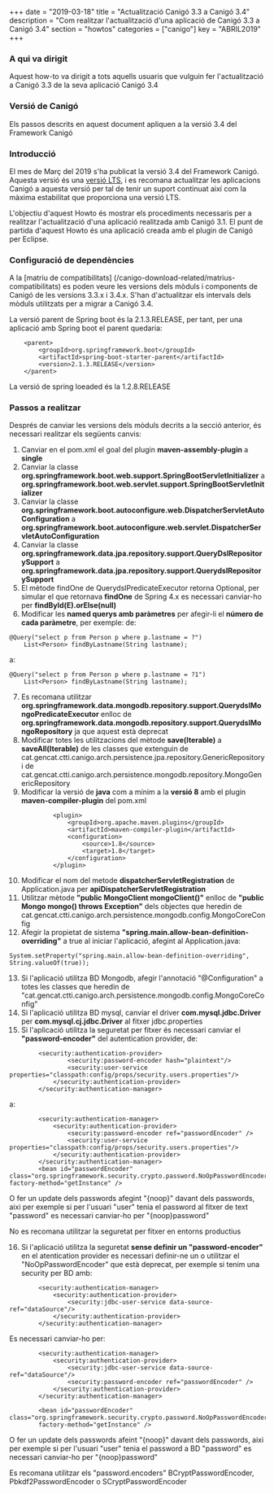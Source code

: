 +++
date        = "2019-03-18"
title       = "Actualització Canigó 3.3 a Canigó 3.4"
description = "Com realitzar l'actualització d'una aplicació de Canigó 3.3 a Canigó 3.4"
section     = "howtos"
categories  = ["canigo"]
key         = "ABRIL2019"
+++

### A qui va dirigit

Aquest how-to va dirigit a tots aquells usuaris que vulguin fer l'actualització a Canigó 3.3 de la seva aplicació Canigó 3.4

### Versió de Canigó

Els passos descrits en aquest document apliquen a la versió 3.4 del Framework Canigó

### Introducció

El mes de Març del 2019 s'ha publicat la versió 3.4 del Framework Canigó. Aquesta versió és una [versió LTS](/canigo/roadmap), i es recomana actualitzar les aplicacions Canigó a aquesta versió per tal de tenir un suport continuat així com la màxima estabilitat que proporciona una versió LTS.

L'objectiu d'aquest Howto és mostrar els procediments necessaris per a realitzar l'actualització d'una aplicació realitzada amb Canigó 3.1. El punt de partida d'aquest Howto és una aplicació creada amb el plugin de Canigó per Eclipse.

### Configuració de dependències

A la [matriu de compatibilitats] (/canigo-download-related/matrius-compatibilitats) es poden veure les versions dels mòduls i components de Canigó de les versions 3.3.x i 3.4.x. S'han d'actualitzar els intervals dels mòduls utilitzats per a migrar a Canigó 3.4.

La versió parent de Spring boot és la 2.1.3.RELEASE, per tant, per una aplicació amb Spring boot el parent quedaria:

```	
	<parent>
		<groupId>org.springframework.boot</groupId>
		<artifactId>spring-boot-starter-parent</artifactId>
		<version>2.1.3.RELEASE</version>
	</parent>
```

La versió de spring loeaded és la 1.2.8.RELEASE

### Passos a realitzar 

Després de canviar les versions dels mòduls decrits a la secció anterior, és necessari realitzar els següents canvis:

1. Canviar en el pom.xml el goal del plugin **maven-assembly-plugin** a **single**
2. Canviar la classe **org.springframework.boot.web.support.SpringBootServletInitializer** a **org.springframework.boot.web.servlet.support.SpringBootServletInitializer**
3. Canviar la classe **org.springframework.boot.autoconfigure.web.DispatcherServletAutoConfiguration** a **org.springframework.boot.autoconfigure.web.servlet.DispatcherServletAutoConfiguration**
4. Canviar la classe **org.springframework.data.jpa.repository.support.QueryDslRepositorySupport** a **org.springframework.data.jpa.repository.support.QuerydslRepositorySupport**
5. El mètode findOne de QuerydslPredicateExecutor retorna Optional, per simular el que retornava **findOne** de Spring 4.x es necessari canviar-ho per **findById(E).orElse(null)**
6. Modificar les **named querys amb paràmetres** per afegir-li el **número de cada paràmetre**, per exemple:
de:
```
@Query("select p from Person p where p.lastname = ?")
	List<Person> findByLastname(String lastname);
```	
a:
```
@Query("select p from Person p where p.lastname = ?1")
	List<Person> findByLastname(String lastname);
```
7. Es recomana utilitzar **org.springframework.data.mongodb.repository.support.QuerydslMongoPredicateExecutor** enlloc de **org.springframework.data.mongodb.repository.support.QuerydslMongoRepository** ja que aquest està deprecat
8. Modificar totes les utilitzacions del mètode **save(Iterable)** a **saveAll(Iterable)** de les classes que extenguin de cat.gencat.ctti.canigo.arch.persistence.jpa.repository.GenericRepository i de cat.gencat.ctti.canigo.arch.persistence.mongodb.repository.MongoGenericRepository
9. Modificar la versió de **java** com a mínim a la **versió 8** amb el plugin **maven-compiler-plugin** del pom.xml
```
			<plugin>
				<groupId>org.apache.maven.plugins</groupId>
				<artifactId>maven-compiler-plugin</artifactId>
				<configuration>
					<source>1.8</source>
					<target>1.8</target>
				</configuration>
			</plugin>
```
10. Modificar el nom del metode **dispatcherServletRegistration** de Application.java per **apiDispatcherServletRegistration**
11. Utilitzar mètode **"public MongoClient mongoClient()"** enlloc de **"public Mongo mongo() throws Exception"** dels objectes que heredin de cat.gencat.ctti.canigo.arch.persistence.mongodb.config.MongoCoreConfig
12. Afegir la propietat de sistema **"spring.main.allow-bean-definition-overriding"** a true al iniciar l'aplicació, afegint al Application.java:
```
System.setProperty("spring.main.allow-bean-definition-overriding", String.valueOf(true));
```
13. Si l'aplicació utilitza BD Mongodb, afegir l'annotació "@Configuration" a totes les classes que heredin de "cat.gencat.ctti.canigo.arch.persistence.mongodb.config.MongoCoreConfig"
14. Si l'aplicació utilitza BD mysql, canviar el driver **com.mysql.jdbc.Driver** per **com.mysql.cj.jdbc.Driver** al fitxer jdbc.properties
15. Si l'aplicació utilitza la seguretat per fitxer és necessari canviar el **"password-encoder"** del autentication provider, de:
```
		<security:authentication-provider>
 				<security:password-encoder hash="plaintext"/>
				<security:user-service properties="classpath:config/props/security.users.properties"/>
			</security:authentication-provider>
		</security:authentication-manager>
```
a:
```
		<security:authentication-manager>
			<security:authentication-provider>
				<security:password-encoder ref="passwordEncoder" />
				<security:user-service properties="classpath:config/props/security.users.properties"/>
			</security:authentication-provider>
		</security:authentication-manager>
		<bean id="passwordEncoder" class="org.springframework.security.crypto.password.NoOpPasswordEncoder"	factory-method="getInstance" />
```
O fer un update dels passwords afegint "{noop}" davant dels passwords, aixi per exemple si per l'usuari "user" tenia el password al fitxer de text "password" es necessari canviar-ho per "{noop}password"

No es recomana utilitzar la seguretat per fitxer en entorns productius

16. Si l'aplicació utilitza la seguretat **sense definir un "password-encoder"** en el atentication provider es necessari definir-ne un o utilitzar el "NoOpPasswordEncoder" que està deprecat, per exemple si tenim una security per BD amb:
```
		<security:authentication-manager>
			<security:authentication-provider>
				<security:jdbc-user-service data-source-ref="dataSource"/>
			</security:authentication-provider>
		</security:authentication-manager>
```
Es necessari canviar-ho per:
```
		<security:authentication-manager>
			<security:authentication-provider>
				<security:jdbc-user-service data-source-ref="dataSource"/>
				<security:password-encoder ref="passwordEncoder" />
			</security:authentication-provider>
		</security:authentication-manager>
		
		<bean id="passwordEncoder" class="org.springframework.security.crypto.password.NoOpPasswordEncoder"
		factory-method="getInstance" />
```
		
O fer un update dels passwords afeint "{noop}" davant dels passwords, aixi per exemple si per l'usuari "user" tenia el password a BD "password" es necessari canviar-ho per "{noop}password"

Es recomana utilitzar els "password.encoders" BCryptPasswordEncoder, Pbkdf2PasswordEncoder o SCryptPasswordEncoder
